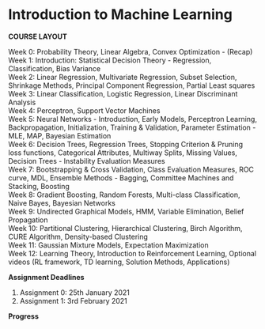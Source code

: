 # Introduction to Machine Learning

**COURSE LAYOUT**

Week 0:     Probability Theory, Linear Algebra, Convex Optimization - (Recap)\
Week 1:     Introduction: Statistical Decision Theory - Regression, Classification, Bias Variance\
Week 2:     Linear Regression, Multivariate Regression, Subset Selection, Shrinkage Methods, Principal Component 
		  Regression, Partial Least squares\
Week 3:     Linear Classification, Logistic Regression, Linear Discriminant Analysis\
Week 4:     Perceptron, Support Vector Machines\
Week 5:     Neural Networks - Introduction, Early Models, Perceptron Learning, Backpropagation, Initialization, 
		  Training & Validation, Parameter Estimation - MLE, MAP, Bayesian Estimation\
Week 6:     Decision Trees, Regression Trees, Stopping Criterion & Pruning loss functions, Categorical Attributes, Multiway 
		   Splits, Missing Values, Decision Trees - Instability Evaluation Measures\
Week 7:     Bootstrapping & Cross Validation, Class Evaluation Measures, ROC curve, MDL, Ensemble Methods - Bagging, 
		  Committee Machines and Stacking, Boosting\
Week 8:     Gradient Boosting, Random Forests, Multi-class Classification, Naive Bayes, Bayesian Networks\
Week 9:     Undirected Graphical Models, HMM, Variable Elimination, Belief Propagation\
Week 10:   Partitional Clustering, Hierarchical Clustering, Birch Algorithm, CURE Algorithm, Density-based Clustering\
Week 11:   Gaussian Mixture Models, Expectation Maximization\
Week 12:   Learning Theory, Introduction to Reinforcement Learning, Optional videos (RL framework, TD learning, Solution Methods, Applications)

**Assignment Deadlines**

1. Assignment 0: 25th January 2021
2. Assignment 1: 3rd February 2021

**Progress**